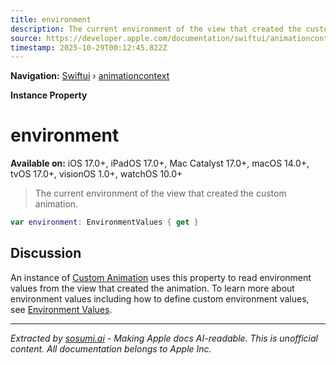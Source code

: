 ```yaml
---
title: environment
description: The current environment of the view that created the custom animation.
source: https://developer.apple.com/documentation/swiftui/animationcontext/environment
timestamp: 2025-10-29T00:12:45.822Z
---
```


**Navigation:** [Swiftui](/documentation/swiftui) › [animationcontext](/documentation/swiftui/animationcontext)

**Instance Property**

# environment

**Available on:** iOS 17.0+, iPadOS 17.0+, Mac Catalyst 17.0+, macOS 14.0+, tvOS 17.0+, visionOS 1.0+, watchOS 10.0+

> The current environment of the view that created the custom animation.

```swift
var environment: EnvironmentValues { get }
```

## Discussion

An instance of [Custom Animation](/documentation/swiftui/customanimation) uses this property to read environment values from the view that created the animation. To learn more about environment values including how to define custom environment values, see [Environment Values](/documentation/swiftui/environmentvalues).

---

*Extracted by [sosumi.ai](https://sosumi.ai) - Making Apple docs AI-readable.*
*This is unofficial content. All documentation belongs to Apple Inc.*
